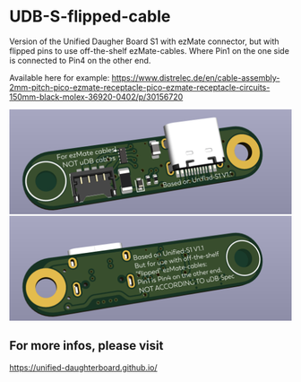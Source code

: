 # UDB-S-flipped-cable
Version of the Unified Daugher Board S1 with ezMate connector,
but with flipped pins to use off-the-shelf ezMate-cables. Where Pin1 on the one side is connected to Pin4 on the other end.

Available here for example:
https://www.distrelec.de/en/cable-assembly-2mm-pitch-pico-ezmate-receptacle-pico-ezmate-receptacle-circuits-150mm-black-molex-36920-0402/p/30156720

![Render](https://github.com/Technofrikus/UDB-S-flipped-cable/blob/main/pictures/PCB%20top.png)
![Render](https://github.com/Technofrikus/UDB-S-flipped-cable/blob/main/pictures/PCB%20bottom.png)

## For more infos, please visit
https://unified-daughterboard.github.io/

